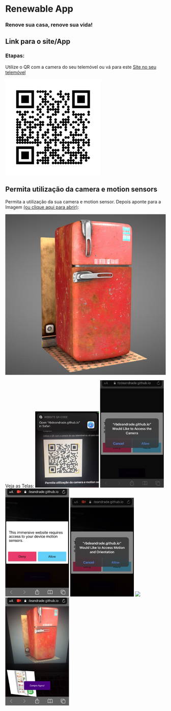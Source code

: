 # Renewable App
###  Renove sua casa, renove sua vida!

## Link para o site/App

### Etapas:

 Utilize o QR com a camera do seu telemóvel ou vá para este [Site no seu telemóvel](https://rbdeandrade.github.io/renewableapp/)

 ![QRCode](https://raw.githubusercontent.com/rbdeandrade/renewableapp/main/test/qrcode.png)
 <br />

 ## Permita utilização da camera e motion sensors
 Permita a utilização da sua camera e motion sensor. Depois aponte para a Imagem [(ou clique aqui para abrir)](https://raw.githubusercontent.com/rbdeandrade/renewableapp/main/nft/fridge.jpg):

 ![fridge](https://raw.githubusercontent.com/rbdeandrade/renewableapp/main/nft/fridge.jpg)

 Veja as Telas:
 <img src="https://raw.githubusercontent.com/rbdeandrade/renewableapp/main/test/1.jpg" width="200">
 <img src="https://raw.githubusercontent.com/rbdeandrade/renewableapp/main/test/2.jpg" width="200">
 <img src="https://raw.githubusercontent.com/rbdeandrade/renewableapp/main/test/3.jpg" width="200">
 <img src="https://raw.githubusercontent.com/rbdeandrade/renewableapp/main/test/4.jpg" width="200">
 <img src="https://raw.githubusercontent.com/rbdeandrade/renewableapp/main/test/5.jpg" width="200">
 <img src="https://raw.githubusercontent.com/rbdeandrade/renewableapp/main/test/6.jpg" width="200">
